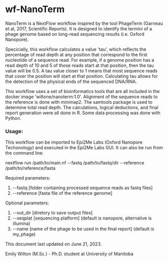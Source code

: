 # wf-NanoTerm

NanoTerm is a NextFlow workflow inspired by the tool PhageTerm (Garneau et al, 2017, Scientific Reports).  It is designed to identify the termini of a phage genome based on long-read sequencing results (i.e. Oxford Nanopore).

Specicially, this workflow calculates a value 'tau', which reflects the percentage of read depth at any position that correspond to the first nucleotide of a sequence read.  For example, if a genome position has a read depth of 10 and 5 of those reads start at that position, then the tau value will be 0.5.  A tau value closer to 1 means that most sequence reads that cover the position will start at that position.  Calculating tau allows for the detection of the physical ends of the sequenced DNA/RNA.

This workflow uses a set of bioinformatics tools that are all included in the docker image 'wiltone/nanoterm:1.0'.  Alignment of the sequence reads to the reference is done with minimap2.  The samtools package is used to determine total read depth.  The calculations, logical deductions, and final report generation were all done in R.  Some data processing was done with Python.

### Usage:

This workflow can be imported to Epi2Me Labs (Oxford Nanopore Techonology) and executed in the Epi2Me Labs GUI.  It can also be run from the command line.

nextflow run /path/to/main.nf --fastq /path/to/fastq/dir --reference /path/to/reference/fasta

Required parameters:
1. --fastq [folder containing processed sequence reads as fastq files]
2. --reference [fasta file of the reference genome]

Optional parameters:
1. --out_dir [diretory to save output files]
2. --seqplat [sequencing platform] (default is nanopore, alternative is illumina)
3. --name [name of the phage to be used in the final report] (default is my_phage)

This document last updated on June 21, 2023.

Emily Wilton (M.Sc.) - Ph.D. student at University of Manitoba